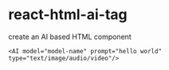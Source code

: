 # react-html-ai-tag
create an AI based HTML component

```
<AI model="model-name" prompt="hello world" type="text/image/audio/video"/>
```
